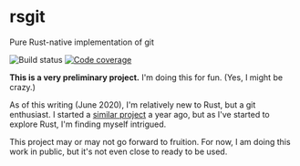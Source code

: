 # rsgit
Pure Rust-native implementation of git

![Build status](https://github.com/rust-git/rsgit/workflows/Self%20tests/badge.svg)
[![Code coverage](https://codecov.io/gh/rust-git/rsgit/branch/main/graph/badge.svg)](https://codecov.io/gh/rust-git/rsgit)

**This is a very preliminary project.** I'm doing this for fun. (Yes, I might be crazy.)

As of this writing (June 2020), I'm relatively new to Rust, but a git enthusiast. I started a [similar project](https://xgit.io) a year ago, but as I've started to explore Rust, I'm finding myself intrigued.

This project may or may not go forward to fruition. For now, I am doing this work in public, but it's not even close to ready to be used.
